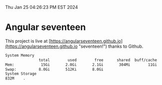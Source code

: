 Thu Jan 25 04:26:23 PM EST 2024

# Angular seventeen


This project is live at [https://angularseventeen.github.io](https://angularseventeen.github.io "seventeen!") thanks to Github.

```bash
System Memory
               total        used        free      shared  buff/cache   available
Mem:            15Gi       2.0Gi       2.1Gi       304Mi        11Gi        13Gi
Swap:          8.0Gi       512Ki       8.0Gi
System Storage
832M	.
```
```bash
